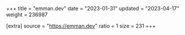 +++
title = "emman.dev"
date = "2023-01-31"
updated = "2023-04-17"
weight = 236987

[extra]
source = "https://emman.dev"
ratio = 1
size = 231
+++
